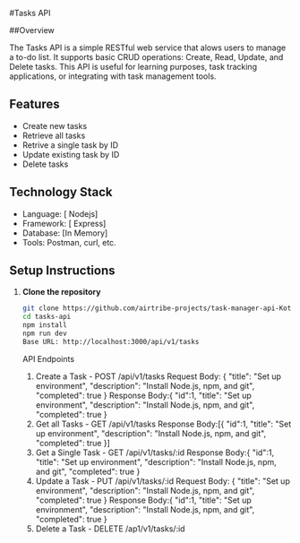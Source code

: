 #Tasks API

##Overview

The Tasks API is a simple RESTful web service that alows users to manage a to-do list. It supports basic CRUD operations: Create, Read, Update, and Delete tasks. This API is useful for learning purposes, task tracking applications, or integrating with task management tools.

## Features

- Create new tasks
- Retrieve all tasks
- Retrive a single task by ID
- Update existing task by ID
- Delete tasks

## Technology Stack

- Language: [ Nodejs]
- Framework: [ Express]
- Database: [In Memory]
- Tools: Postman, curl, etc.

## Setup Instructions

1. **Clone the repository**

   ```bash
   git clone https://github.com/airtribe-projects/task-manager-api-KotniSohan98
   cd tasks-api
   npm install
   npm run dev
   Base URL: http://localhost:3000/api/v1/tasks
   ```

   API Endpoints

   1. Create a Task - POST /api/v1/tasks
      Request Body: {
      "title": "Set up environment",
      "description": "Install Node.js, npm, and git",
      "completed": true
      }
      Response Body:{
      "id":1,
      "title": "Set up environment",
      "description": "Install Node.js, npm, and git",
      "completed": true
      }
   2. Get all Tasks - GET /api/v1/tasks
      Response Body:[{
      "id":1,
      "title": "Set up environment",
      "description": "Install Node.js, npm, and git",
      "completed": true
      }]
   3. Get a Single Task - GET /api/v1/tasks/:id
      Response Body:{
      "id":1,
      "title": "Set up environment",
      "description": "Install Node.js, npm, and git",
      "completed": true
      }
   4. Update a Task - PUT /api/v1/tasks/:id
      Request Body: {
      "title": "Set up environment",
      "description": "Install Node.js, npm, and git",
      "completed": true
      }
      Response Body:{
      "id":1,
      "title": "Set up environment",
      "description": "Install Node.js, npm, and git",
      "completed": true
      }
   5. Delete a Task - DELETE /ap1/v1/tasks/:id
